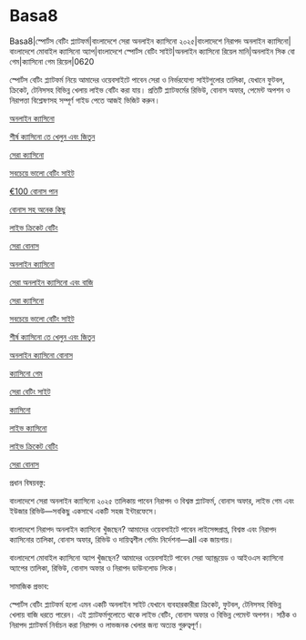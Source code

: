 # Basa8
Basa8|স্পোর্টস বেটিং প্ল্যাটফর্ম|বাংলাদেশে সেরা অনলাইন ক্যাসিনো ২০২৫|বাংলাদেশে নিরাপদ অনলাইন ক্যাসিনো|বাংলাদেশে মোবাইল ক্যাসিনো অ্যাপ|বাংলাদেশে স্পোর্টস বেটিং সাইট|অনলাইন ক্যাসিনো রিয়েল মানি|অনলাইন সিক বো গেম|ক্যাসিনো গেম রিয়েল|0620

স্পোর্টস বেটিং প্ল্যাটফর্ম নিয়ে আমাদের ওয়েবসাইটে পাবেন সেরা ও নির্ভরযোগ্য সাইটগুলোর তালিকা, যেখানে ফুটবল, ক্রিকেট, টেনিসসহ বিভিন্ন খেলায় লাইভ বেটিং করা যায়। প্রতিটি প্ল্যাটফর্মের রিভিউ, বোনাস অফার, পেমেন্ট অপশন ও নিরাপত্তা বিশ্লেষণসহ সম্পূর্ণ গাইড পেতে আজই ভিজিট করুন।

<a href="https://basa8vip.net/">অনলাইন ক্যাসিনো</a>

<a href="https://basa8us.net/">শীর্ষ ক্যাসিনো তে খেলুন এবং জিতুন</a>

<a href="https://basa8vip.com/">সেরা ক্যাসিনো</a>

<a href="https://basa8us.com/">সবচেয়ে ভালো বেটিং সাইট</a>

<a href="https://basa8pro.com/">€100 বোনাস পান</a>

<a href="https://basa8pro.net/">বোনাস সহ অনেক কিছু</a>

<a href="https://basa8uk.com/">লাইভ ক্রিকেট বেটিং</a>

<a href="https://basa8uk.net/">সেরা বোনাস</a>

<a href="https://basa8hub.com/">অনলাইন ক্যাসিনো</a>

<a href="https://basa8hub.net/">সেরা অনলাইন ক্যাসিনো এবং বাজি</a>

<a href="https://basa8vip.com/">সেরা ক্যাসিনো</a>

<a href="https://basa8us.com/">সবচেয়ে ভালো বেটিং সাইট</a>

<a href="https://basa8us.net/">শীর্ষ ক্যাসিনো তে খেলুন এবং জিতুন</a>

<a href="https://basa8wap.com/">অনলাইন ক্যাসিনো বোনাস</a>

<a href="https://basa8pc.com/">ক্যাসিনো গেম</a>

<a href="https://basa8pc.net/">সেরা বেটিং সাইট</a>

<a href="https://basa8live.com/">ক্যাসিনো</a>

<a href="https://basa8live.net/">লাইভ ক্যাসিনো</a>

<a href="https://basa8uk.com/">লাইভ ক্রিকেট বেটিং</a>

<a href="https://basa8uk.net/">সেরা বোনাস</a>

প্রধান বিষয়বস্তু:

বাংলাদেশে সেরা অনলাইন ক্যাসিনো ২০২৫ তালিকায় পাবেন নিরাপদ ও বিশ্বস্ত প্ল্যাটফর্ম, বোনাস অফার, লাইভ গেম এবং ইউজার রিভিউ—সবকিছু একসাথে একটি সহজ ইন্টারফেসে।

বাংলাদেশে নিরাপদ অনলাইন ক্যাসিনো খুঁজছেন? আমাদের ওয়েবসাইটে পাবেন লাইসেন্সপ্রাপ্ত, বিশ্বস্ত এবং নিরাপদ ক্যাসিনোর তালিকা, বোনাস অফার, রিভিউ ও দায়িত্বশীল গেমিং নির্দেশনা—all এক জায়গায়।

বাংলাদেশে মোবাইল ক্যাসিনো অ্যাপ খুঁজছেন? আমাদের ওয়েবসাইটে পাবেন সেরা অ্যান্ড্রয়েড ও আইওএস ক্যাসিনো অ্যাপের তালিকা, রিভিউ, বোনাস অফার ও নিরাপদ ডাউনলোড লিংক।

সামাজিক প্রভাব:

স্পোর্টস বেটিং প্ল্যাটফর্ম হলো এমন একটি অনলাইন সাইট যেখানে ব্যবহারকারীরা ক্রিকেট, ফুটবল, টেনিসসহ বিভিন্ন খেলায় বাজি ধরতে পারেন। এই প্ল্যাটফর্মগুলোতে থাকে লাইভ বেটিং, বোনাস অফার ও বিভিন্ন পেমেন্ট অপশন। সঠিক ও নিরাপদ প্ল্যাটফর্ম নির্বাচন করা নিরাপদ ও লাভজনক খেলার জন্য অত্যন্ত গুরুত্বপূর্ণ।
